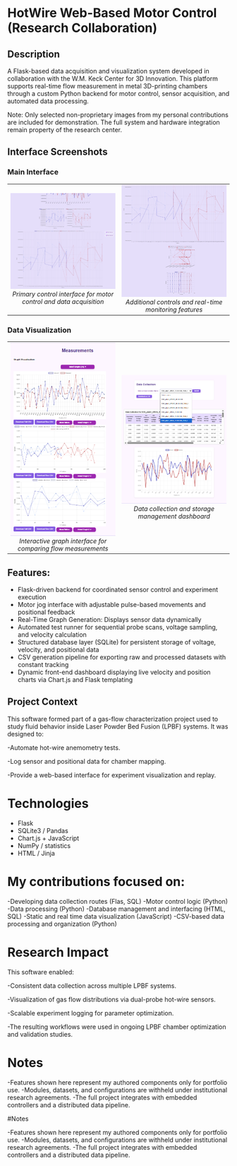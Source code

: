 <h1>HotWire Web-Based Motor Control (Research Collaboration)</h1>

<h2>Description</h2>
A Flask-based data acquisition and visualization system developed in collaboration with the W.M. Keck Center for 3D Innovation.
This platform supports real-time flow measurement in metal 3D-printing chambers through a custom Python backend for motor control, sensor acquisition, and automated data processing.

Note: Only selected non-proprietary images from my personal contributions are included for demonstration. The full system and hardware integration remain property of the research center.

## Interface Screenshots

### Main Interface
<table>
<tr>
<td width="50%" align="center">
<img src="main_test.png" alt="Main interface showing control panel" width="400"/>
<br>
<em>Primary control interface for motor control and data acquisition</em>
</td>
<td width="50%" align="center">
<img src="main_test2.png" alt="Extended view of main interface" width="400"/>
<br>
<em>Additional controls and real-time monitoring features</em>
</td>
</tr>
</table>


### Data Visualization
<table>
<tr>
<td width="50%" align="center">
<img src="graph_comparison.png" alt="Data analysis and comparison view" width="400"/>
<br>
<em>Interactive graph interface for comparing flow measurements</em>
</td>
<td width="50%" align="center">
<img src="database.png" alt="Database management interface" width="400"/>
<br>
<em>Data collection and storage management dashboard</em>
</td>
</tr>
</table>

## Features:
- Flask-driven backend for coordinated sensor control and experiment execution
- Motor jog interface with adjustable pulse-based movements and positional feedback
- Real-Time Graph Generation: Displays sensor data dynamically
- Automated test runner for sequential probe scans, voltage sampling, and velocity calculation
- Structured database layer (SQLite) for persistent storage of voltage, velocity, and positional data
- CSV generation pipeline for exporting raw and processed datasets with constant tracking
- Dynamic front-end dashboard displaying live velocity and position charts via Chart.js and Flask templating

## Project Context
This software formed part of a gas-flow characterization project used to study fluid behavior inside Laser Powder Bed Fusion (LPBF) systems.
It was designed to:

-Automate hot-wire anemometry tests.

-Log sensor and positional data for chamber mapping.

-Provide a web-based interface for experiment visualization and replay.


# Technologies

- Flask
- SQLite3 / Pandas
- Chart.js + JavaScript
- NumPy / statistics
- HTML / Jinja



# My contributions focused on:

-Developing data collection routes (Flas, SQL)
-Motor control logic (Python)
-Data processing (Python)
-Database management and interfacing (HTML, SQL)
-Static and real time data visualization (JavaScript)
-CSV-based data processing and organization (Python)

# Research Impact

This software enabled:

-Consistent data collection across multiple LPBF systems.

-Visualization of gas flow distributions via dual-probe hot-wire sensors.

-Scalable experiment logging for parameter optimization.

-The resulting workflows were used in ongoing LPBF chamber optimization and validation studies.


# Notes

-Features shown here represent my authored components only for portfolio use.
-Modules, datasets, and configurations are withheld under institutional research agreements.
-The full project integrates with embedded controllers and a distributed data pipeline.

#Notes

-Features shown here represent my authored components only for portfolio use.
-Modules, datasets, and configurations are withheld under institutional research agreements.
-The full project integrates with embedded controllers and a distributed data pipeline.

